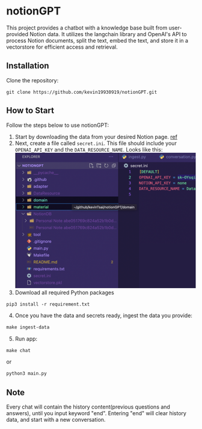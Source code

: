 # notionGPT

This project provides a chatbot with a knowledge base built from user-provided Notion data. It utilizes the langchain library and OpenAI's API to process Notion documents, split the text, embed the text, and store it in a vectorstore for efficient access and retrieval.

## Installation

Clone the repository:

```
git clone https://github.com/kevin19930919/notionGPT.git
```

## How to Start

Follow the steps below to use notionGPT:

1. Start by downloading the data from your desired Notion page. [ref](https://www.notion.so/help/export-your-content)
2. Next, create a file called `secret.ini`. This file should include your `OPENAI_API_KEY` and the `DATA_RESOURCE_NAME`.
   Looks like this:
   ![Alt text](/material/img/img1.png)
3. Download all required Python packages

```
pip3 install -r requirement.txt
``` 

4. Once you have the data and secrets ready, ingest the data you provide:

```makefile
make ingest-data
```

5. Run app:

```makefile
make chat
```
or 
```python
python3 main.py
```

## Note

Every chat will contain the history content(previous questions and answers), until you input keyword "end".
Entering "end" will clear history data, and start with a new conversation.
